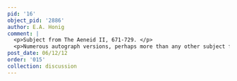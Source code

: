 ```yaml
---
pid: '16'
object_pid: '2886'
author: E.A. Honig
comment: |
  <p>Subject from The Aeneid II, 671-729. </p>
  <p>Numerous autograph versions, perhaps more than any other subject from the Roman years. The view of Rome (as Troy) must have made it a popular subject there. Note of course that Aeneas is considered the father of the Latin race.</p>
post_date: 06/12/12
order: '015'
collection: discussion
---
```


